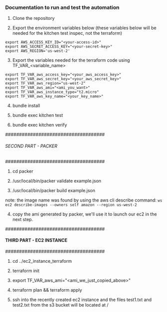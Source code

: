 ### Documentation to run and test the automation

1. Clone the repository

2. Export the environment variables below (these variables below will be needed for the kitchen test inspec, not the terraform)

```
export AWS_ACCESS_KEY_ID="<your-access-id>"           
export AWS_SECRET_ACCESS_KEY="<your-secret-key>"
export AWS_REGION='us-west-2'
```

3. Export the variables needed for the terraform code using TF_VAR_<variable_name> 

```
export TF_VAR_aws_access_key="<your_aws_access_key>"
export TF_VAR_aws_secret_key="<your_aws_secret_key>"
export TF_VAR_aws_region="us-west-2"
export TF_VAR_aws_ami="<ami_you_want>"
export TF_VAR_aws_instance_type="t2.micro"
export TF_VAR_aws_key_name="<your_key_name>"
```

4. bundle install 

5. bundle exec kitchen test

6. bundle exec kitchen verify

####################################
###### SECOND PART - PACKER ########
####################################

1. cd packer

2. /usr/local/bin/packer validate example.json

3. /usr/local/bin/packer build example.json

note: the image name was found by using the aws cli describe command:
`ws ec2 describe-images --owners self amazon --region us-west-2`

4. copy the ami generated by packer, we'll use it to launch our ec2 in the next step.

####################################
#### THIRD PART - EC2 INSTANCE #####
####################################

1. cd ../ec2_instance_terraform

2. terraform init

3. export TF_VAR_aws_ami="<ami_we_just_copied_above>"

3. terraform plan && terraform apply

4. ssh into the recently created ec2 instance and the files test1.txt and test2.txt from the s3 bucket will be located at /
